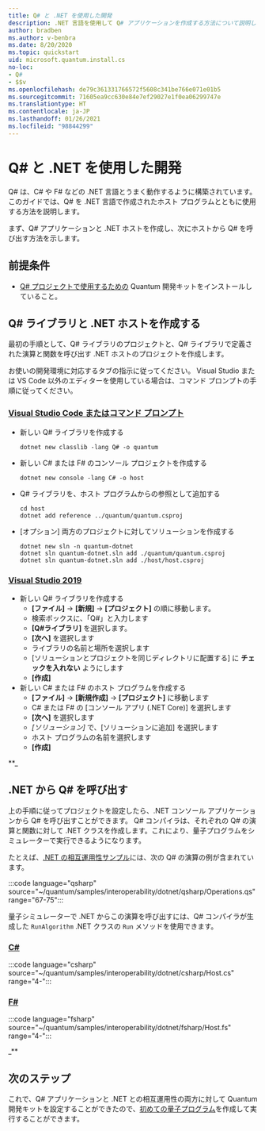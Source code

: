 ```yaml
---
title: Q# と .NET を使用した開発
description: .NET 言語を使用して Q# アプリケーションを作成する方法について説明します。
author: bradben
ms.author: v-benbra
ms.date: 8/20/2020
ms.topic: quickstart
uid: microsoft.quantum.install.cs
no-loc:
- Q#
- $$v
ms.openlocfilehash: de79c361331766572f5608c341be766e071e01b5
ms.sourcegitcommit: 71605ea9cc630e84e7ef29027e1f0ea06299747e
ms.translationtype: HT
ms.contentlocale: ja-JP
ms.lasthandoff: 01/26/2021
ms.locfileid: "98844299"
---
```

# <a name="develop-with-no-locq-and-net"></a>Q# と .NET を使用した開発

Q# は、C# や F# などの .NET 言語とうまく動作するように構築されています。
このガイドでは、Q# を .NET 言語で作成されたホスト プログラムとともに使用する方法を説明します。

まず、Q# アプリケーションと .NET ホストを作成し、次にホストから Q# を呼び出す方法を示します。

## <a name="prerequisites"></a>前提条件

- [Q# プロジェクトで使用するための](xref:microsoft.quantum.install.standalone) Quantum 開発キットをインストールしていること。

## <a name="creating-a-no-locq-library-and-a-net-host"></a>Q# ライブラリと .NET ホストを作成する

最初の手順として、Q# ライブラリのプロジェクトと、Q# ライブラリで定義された演算と関数を呼び出す .NET ホストのプロジェクトを作成します。

お使いの開発環境に対応するタブの指示に従ってください。
Visual Studio または VS Code 以外のエディターを使用している場合は、コマンド プロンプトの手順に従ってください。

### <a name="visual-studio-code-or-command-prompt"></a>[Visual Studio Code またはコマンド プロンプト](#tab/tabid-cmdline)

- 新しい Q# ライブラリを作成する

  ```dotnetcli
  dotnet new classlib -lang Q# -o quantum
  ```

- 新しい C# または F# のコンソール プロジェクトを作成する

  ```dotnetcli
  dotnet new console -lang C# -o host  
  ```

- Q# ライブラリを、ホスト プログラムからの参照として追加する

  ```dotnetcli
  cd host
  dotnet add reference ../quantum/quantum.csproj
  ```

- [オプション] 両方のプロジェクトに対してソリューションを作成する

  ```dotnetcli
  dotnet new sln -n quantum-dotnet
  dotnet sln quantum-dotnet.sln add ./quantum/quantum.csproj
  dotnet sln quantum-dotnet.sln add ./host/host.csproj
  ```

### <a name="visual-studio-2019"></a>[Visual Studio 2019](#tab/tabid-vs2019)

- 新しい Q# ライブラリを作成する
  - **[ファイル]**  ->  **[新規]**  ->  **[プロジェクト]** の順に移動します。
  - 検索ボックスに、「Q#」と入力します
  - **[Q#ライブラリ]** を選択します。
  - **[次へ]** を選択します
  - ライブラリの名前と場所を選択します
  - [ソリューションとプロジェクトを同じディレクトリに配置する] に **チェックを入れない** ようにします
  - **[作成]**
- 新しい C# または F# のホスト プログラムを作成する
  - **[ファイル]** → **[新規作成]** → **[プロジェクト]** に移動します
  - C# または F# の [コンソール アプリ (.NET Core)] を選択します
  - **[次へ]** を選択します
  - *[ソリューション]* で、[ソリューションに追加] を選択します
  - ホスト プログラムの名前を選択します
  - **[作成]**

**_

## <a name="calling-into-no-locq-from-net"></a>.NET から Q# を呼び出す

上の手順に従ってプロジェクトを設定したら、.NET コンソール アプリケーションから Q# を呼び出すことができます。
Q# コンパイラは、それぞれの Q# の演算と関数に対して .NET クラスを作成します。これにより、量子プログラムをシミュレーターで実行できるようになります。

たとえば、[.NET の相互運用性サンプル](https://github.com/microsoft/Quantum/tree/main/samples/interoperability/dotnet)には、次の Q# の演算の例が含まれています。

:::code language="qsharp" source="~/quantum/samples/interoperability/dotnet/qsharp/Operations.qs" range="67-75":::

量子シミュレーターで .NET からこの演算を呼び出すには、Q# コンパイラが生成した `RunAlgorithm` .NET クラスの `Run` メソッドを使用できます。

### <a name="c"></a>[C#](#tab/tabid-csharp)

:::code language="csharp" source="~/quantum/samples/interoperability/dotnet/csharp/Host.cs" range="4-":::

### <a name="f"></a>[F#](#tab/tabid-fsharp)

:::code language="fsharp" source="~/quantum/samples/interoperability/dotnet/fsharp/Host.fs" range="4-":::

_**
    
## <a name="next-steps"></a>次のステップ

これで、Q# アプリケーションと .NET との相互運用性の両方に対して Quantum 開発キットを設定することができたので、[初めての量子プログラム](xref:microsoft.quantum.quickstarts.qrng)を作成して実行することができます。
